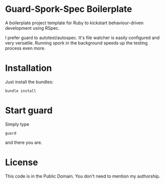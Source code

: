 # Guard-Spork-Spec Boilerplate

A boilerplate project template for Ruby to kickstart behaviour-driven development using RSpec.

I prefer guard to autotest/autospec.  It's file watcher is easily configured and very versatile.  Running spork in the background speeds up the testing process even more.

# Installation

Just install the bundles:

    bundle install

# Start guard

Simply type

    guard
    
and there you are.

# License

This code is in the Public Domain.  You don't need to mention my authorship.
